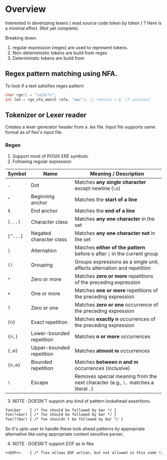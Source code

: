 # Overview
 
  Interested in developing lexers ( read source code token by token ) ?
  Here is a minimal effort. (Not yet complete).

  Breaking down.
  1. regular expression (regex) are used to represent tokens.
  2. Non-deterministic tokens are build from regex
  3. Deterministic tokens are build from 

## Regex pattern matching using NFA.

  To look if a text satisfies regex pattern
```c
char rgx[] = "(a|b)*c";
int len = rgx_nfa_match (nfa, "aac"); // returns > 0, if succesul
```

## Tokenizer or Lexer reader

  Creates a lexer generator header from a .lex file. Input file supports
  same format as of flex's input file.

### Regex

  1. Support most of POSIX ERE symbols.
  2. Following regular expression

| Symbol   | Name         | Meaning / Description                                                   |
| -------- | ------------ | ----------------------------------------------------------------------- |
| `.`      | Dot  | Matches **any single character** except newline (`\n`)                          |
| `^`      | Beginning anchor | Matches the **start of a line**                                     |
| `$`      | End anchor   | Matches the **end of a line**                                           |
| `[...]`  | Character class  | Matches **any one character** in the set                            |
| `[^...]` | Negated character class  | Matches **any one character not** in the set                |
| `\|`     | Alternation  | Matches **either of the pattern** before o after `\|` in the current group |
| `()`     | Grouping     | Groups expressions as a single unit, affects alternation and repetition |
| `*`      | Zero or more | Matches **zero or more** repetitions of the preceding expression        |
| `+`      | One or more  | Matches **one or more** repetitions of the preceding expression         |
| `?`      | Zero or one  | Matches **zero or one** occurrence of the preceding expression          |
| `{n}`    | Exact repetition | Matches **exactly n** occurrences of the preceding expression       |
| `{n,}`   | Lower-bounded repetition | Matches **n or more** occurrences                           | 
| `{,m}`   | Upper-bounded repetition | Matches **atmost m** occurrences                            | 
| `{n,m}`  | Bounded repetition   | Matches **between n and m** occurrences (inclusive)             |
| `\`      | Escape | Removes special meaning from the next character (e.g., `\.` matches a literal `.`) |

  3. NOTE : DOESN'T support any kind of pattern lookahead assertions.
```lex
foo\bar    { /* foo should be followed by bar */ }
foo(?=bar) { /* foo should be followed by bar */ } 
foo(?!bar) { /* foo shouldn't be followed by bar */ } 
```
  So it's upto user to handle these look ahead patterns by appropriate alternative
  like using appropriate context sensitive parser,

  4. NOTE : DOESN'T support EOF as in flex
```lex
<<EOF>>    { /* flex allows EOF action, but not allowed in this code */ }
```
